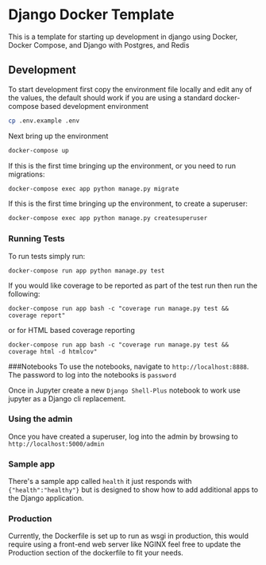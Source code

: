 # Django Docker Template
This is a template for starting up development in django using Docker, Docker Compose, and Django with Postgres, 
and Redis

## Development
To start development first copy the environment file locally and edit any of the values, the default should work 
if you are using a standard docker-compose based development environment
```bash
cp .env.example .env
```

Next bring up the environment
```bash
docker-compose up
```

If this is the first time bringing up the environment, or you need to run migrations:
```bash
docker-compose exec app python manage.py migrate
```

If this is the first time bringing up the environment, to create a superuser:
```bash
docker-compose exec app python manage.py createsuperuser
```

### Running Tests
To run tests simply run:
```
docker-compose run app python manage.py test
```

If you would like coverage to be reported as part of the test run then run the following:
```
docker-compose run app bash -c "coverage run manage.py test && coverage report"
```

or for HTML based coverage reporting
```
docker-compose run app bash -c "coverage run manage.py test && coverage html -d htmlcov"
```

###Notebooks
To use the notebooks, navigate to `http://localhost:8888`. The password to log into the notebooks is
`password`

Once in Jupyter create a new `Django Shell-Plus` notebook to work use jupyter as a Django cli replacement.

### Using the admin
Once you have created a superuser, log into the admin by browsing to `http://localhost:5000/admin`

### Sample app
There's a sample app called `health` it just responds with `{"health":"healthy"}` but is designed to show how to add
additional apps to the Django application.

### Production
Currently, the Dockerfile is set up to run as wsgi in production, this would require using a front-end web server like 
NGINX feel free to update the Production section of the dockerfile to fit your needs.
